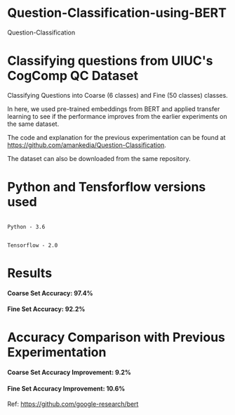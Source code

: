 # Question-Classification-using-BERT

Question-Classification

# Classifying questions from UIUC's CogComp QC Dataset

Classifying Questions into Coarse (6 classes) and Fine (50 classes) classes.

In here, we used pre-trained embeddings from BERT and applied transfer learning to see if the performance improves from the earlier experiments on the same dataset.

The code and explanation for the previous experimentation can be found at https://github.com/amankedia/Question-Classification.

The dataset can also be downloaded from the same repository.

# Python and Tensforflow versions used

<code>
Python - 3.6

Tensorflow - 2.0
</code>
# Results

#### Coarse Set Accuracy: 97.4%
#### Fine Set Accuracy: 92.2%

# Accuracy Comparison with Previous Experimentation

#### Coarse Set Accuracy Improvement: 9.2%
#### Fine Set Accuracy Improvement: 10.6%

Ref: https://github.com/google-research/bert
